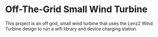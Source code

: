 # Off-The-Grid Small Wind Turbine

This project is an off grid, small wind turbine that uses the Lenz2 Wind Turbine design to run a wifi library and device charging station.
